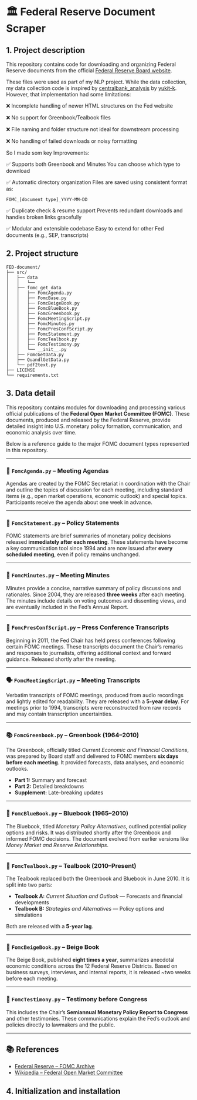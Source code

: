 # 🏛️ Federal Reserve Document Scraper

## 1. Project description

This repository contains code for downloading and organizing Federal Reserve documents from the official [Federal Reserve Board website](https://www.federalreserve.gov/monetarypolicy/fomc_historical_year.htm).

These files were used as part of my NLP project. While the data collection, my data collection code is inspired by [centralbank_analysis](https://github.com/yukit-k/centralbank_analysis) by [yukit-k](https://github.com/yukit-k). 
However, that implementation had some limitations:

❌ Incomplete handling of newer HTML structures on the Fed website

❌ No support for Greenbook/Tealbook files

❌ File naming and folder structure not ideal for downstream processing

❌ No handling of failed downloads or noisy formatting


So I made som key Improvements:

✅ Supports both Greenbook and Minutes	You can choose which type to download

✅ Automatic directory organization	Files are saved using consistent format as:
```
FOMC_[document type]_YYYY-MM-DD
```
✅ Duplicate check & resume support	Prevents redundant downloads and handles broken links gracefully

✅ Modular and extensible codebase	Easy to extend for other Fed documents (e.g., SEP, transcripts)

## 2. Project structure
```
FED-document/
├── src/
│   ├── data
│   │   └── 
│   ├── fomc_get_data
│   │   ├── FomcAgenda.py 
│   │   ├── FomcBase.py
│   │   ├── FomcBeigeBook.py
│   │   ├── FomcBlueBook.py
│   │   ├── FomcGreenbook.py
│   │   ├── FomcMeetingScript.py 
│   │   ├── FomcMinutes.py
│   │   ├── FomcPresConfScript.py
│   │   ├── FomcStatement.py
│   │   ├── FomcTealbook.py
│   │   ├── FomcTestimony.py
│   │   └── __init__.py
│   ├── FomcGetData.py                      
│   ├── QuandlGetData.py                    
│   └── pdf2text.py   
├── LICENSE
└── requirements.txt
```

## 3. Data detail

This repository contains modules for downloading and processing various official publications of the **Federal Open Market Committee (FOMC)**. These documents, produced and released by the Federal Reserve, provide detailed insight into U.S. monetary policy formation, communication, and economic analysis over time.

Below is a reference guide to the major FOMC document types represented in this repository.

---

### 📅 `FomcAgenda.py` – Meeting Agendas
Agendas are created by the FOMC Secretariat in coordination with the Chair and outline the topics of discussion for each meeting, including standard items (e.g., open market operations, economic outlook) and special topics. Participants receive the agenda about one week in advance.

---

### 📄 `FomcStatement.py` – Policy Statements
FOMC statements are brief summaries of monetary policy decisions released **immediately after each meeting**. These statements have become a key communication tool since 1994 and are now issued after **every scheduled meeting**, even if policy remains unchanged.

---

### 📝 `FomcMinutes.py` – Meeting Minutes
Minutes provide a concise, narrative summary of policy discussions and rationales. Since 2004, they are released **three weeks** after each meeting. The minutes include details on voting outcomes and dissenting views, and are eventually included in the Fed’s Annual Report.

---

### 🧾 `FomcPresConfScript.py` – Press Conference Transcripts
Beginning in 2011, the Fed Chair has held press conferences following certain FOMC meetings. These transcripts document the Chair’s remarks and responses to journalists, offering additional context and forward guidance. Released shortly after the meeting.

---

### 🗣️ `FomcMeetingScript.py` – Meeting Transcripts
Verbatim transcripts of FOMC meetings, produced from audio recordings and lightly edited for readability. They are released with a **5-year delay**. For meetings prior to 1994, transcripts were reconstructed from raw records and may contain transcription uncertainties.

---

### 📚 `FomcGreenbook.py` – Greenbook (1964–2010)
The Greenbook, officially titled *Current Economic and Financial Conditions*, was prepared by Board staff and delivered to FOMC members **six days before each meeting**. It provided forecasts, data analyses, and economic outlooks.

- **Part 1:** Summary and forecast  
- **Part 2:** Detailed breakdowns  
- **Supplement:** Late-breaking updates

---

### 📘 `FomcBlueBook.py` – Bluebook (1965–2010)
The Bluebook, titled *Monetary Policy Alternatives*, outlined potential policy options and risks. It was distributed shortly after the Greenbook and informed FOMC decisions. The document evolved from earlier versions like *Money Market and Reserve Relationships*.

---

### 🧠 `FomcTealbook.py` – Tealbook (2010–Present)
The Tealbook replaced both the Greenbook and Bluebook in June 2010. It is split into two parts:

- **Tealbook A:** *Current Situation and Outlook* — Forecasts and financial developments  
- **Tealbook B:** *Strategies and Alternatives* — Policy options and simulations

Both are released with a **5-year lag**.

---

### 📙 `FomcBeigeBook.py` – Beige Book
The Beige Book, published **eight times a year**, summarizes anecdotal economic conditions across the 12 Federal Reserve Districts. Based on business surveys, interviews, and internal reports, it is released ~two weeks before each meeting.

---

### 🧾 `FomcTestimony.py` – Testimony before Congress
This includes the Chair’s **Semiannual Monetary Policy Report to Congress** and other testimonies. These communications explain the Fed’s outlook and policies directly to lawmakers and the public.

---

## 📚 References

- [Federal Reserve – FOMC Archive](https://www.federalreserve.gov/monetarypolicy/fomc_historical.htm)  
- [Wikipedia – Federal Open Market Committee](https://en.wikipedia.org/wiki/Federal_Open_Market_Committee)


## 4. Initialization and installation

```

```
